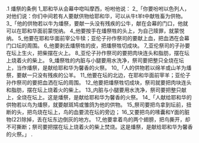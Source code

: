 .1 
燔祭的条例 
1_耶和华从会幕中唿叫摩西，吩咐他说： 2_「你要吩咐以色列人，对他们说：你们中间若有人要献供物给耶和华，可以从牛t羊t中献牲畜为供物。 
3_「他的供物若以牛为燔祭，要献一头没有残疾的公牛，献在会幕的门口，他就可以在耶和华面前蒙悦纳。 4_他要按手在燔祭牲的头上，为自己赎罪，就蒙悦纳。 5_他要在耶和华面前宰公牛犊；亚伦子孙作祭司的要献上血，把血洒在会幕门口坛的周围。 6_他要剥去燔祭牲的皮，把燔祭牲切成块。 7_亚伦祭司的子孙要在坛上生火，把柴摆在火上。 8_亚伦子孙作祭司的要把肉块连头和脂肪，摆在坛上烧着火的柴上。 9_燔祭牲的内脏与小腿要用水洗净，祭司要把整只全烧在坛上，当作燔祭，是献给耶和华为馨香的火祭。 
10_「人的供物若以绵羊或山羊为燔祭，要献一只没有残疾的公羊。 11_他要在坛的北边，在耶和华面前宰羊；亚伦子孙作祭司的要把血洒在坛的周围。 12_他要把燔祭牲切成块，祭司就要把肉块连头和脂肪，摆在坛上烧着火的柴上。 13_内脏与小腿要用水洗净，祭司要把整只献上，全烧在坛上。这是燔祭，是献给耶和华为馨香的火祭。 
14_「人献给耶和华的供物若以鸟为燔祭，就要献斑鸠或雏鸽为他的供物。 15_祭司要把鸟拿到坛前，扭断的头，把鸟烧在坛上，鸟的血要流在坛的旁边； 16_又要把鸟的嗉囊和Y面的脏物(22)除掉，丢在坛东边倒灰的地方。 17_他要拿着鸟的两个翅膀，把鸟撕开，却不可撕断；祭司要把摆在坛上烧着火的柴上焚烧。这是燔祭，是献给耶和华为馨香的火祭。」 
.